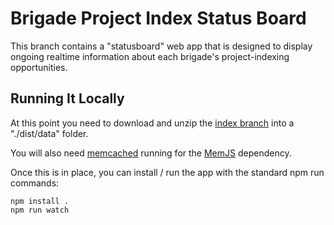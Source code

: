 # Brigade Project Index Status Board 

This branch contains a "statusboard" web app that is designed to display ongoing realtime information about each brigade's project-indexing opportunities. 

 
## Running It Locally

At this point you need to download and unzip the [index branch](https://github.com/codeforamerica/brigade-project-index/archive/index.zip) into a "./dist/data" folder.

You will also need [memcached](https://github.com/memcachier/memjs#ubuntu) running for the [MemJS](https://github.com/memcachier/memjs) dependency.

Once this is in place, you can install / run the app with the standard npm run commands:

```
npm install .
npm run watch
```


